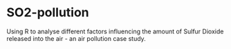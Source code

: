 # SO2-pollution
Using R to analyse different factors influencing the amount of Sulfur Dioxide released into the air - an air pollution case study.
